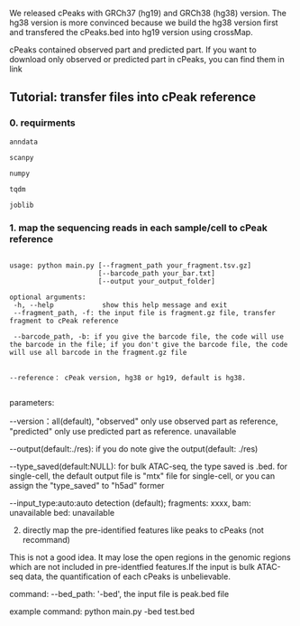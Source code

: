 We released cPeaks with GRCh37 (hg19) and GRCh38 (hg38) version. The hg38 version is more convinced because we build the hg38 version first and transfered the cPeaks.bed into hg19 version using crossMap.

cPeaks contained observed part and predicted part. If you want to download only observed or predicted part in cPeaks, you can find them in link


## Tutorial: transfer files into cPeak reference

### 0. requirments

```
anndata

scanpy

numpy

tqdm

joblib
```

### 1. map the sequencing reads in each sample/cell to cPeak reference
 
```

usage: python main.py [--fragment_path your_fragment.tsv.gz]
                      [--barcode_path your_bar.txt]
                      [--output your_output_folder]

optional arguments:
 -h, --help            show this help message and exit
 --fragment_path, -f: the input file is fragment.gz file, transfer fragment to cPeak reference
 
 --barcode_path, -b: if you give the barcode file, the code will use the barcode in the file; if you don't give the barcode file, the code will use all barcode in the fragment.gz file
 

--reference： cPeak version, hg38 or hg19, default is hg38.


```



parameters:





--version：all(default), "observed" only use observed part as reference, "predicted" only use predicted part as reference. unavailable

--output(default:./res): if you do note give the output(default: ./res)

--type_saved(default:NULL): for bulk ATAC-seq, the type saved is .bed. for single-cell, the default output file is "mtx" file for single-cell, or you can assign the "type_saved" to "h5ad" former

--input_type:auto:auto detection (default); fragments: xxxx, bam: unavailable bed: unavailable


2. directly map the pre-identified features like peaks to cPeaks (not recommand)

This is not a good idea. It may lose the open regions in the genomic regions which are not included in pre-identfied features.If the input is bulk ATAC-seq data, the quantification of each cPeaks is unbelievable.

command: 
--bed_path: '-bed', the input file is peak.bed file

example command: python main.py -bed test.bed







